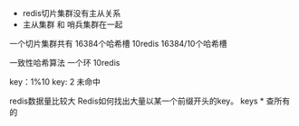 * redis切片集群没有主从关系 
* 主从集群 和 哨兵集群在一起 

一个切片集群共有 16384个哈希槽
10redis 
16384/10个哈希槽

一致性哈希算法  一个环
10redis

key：1%10
key: 2
未命中

redis数据量比较大 Redis如何找出大量以某一个前缀开头的key。
keys * 查所有的
